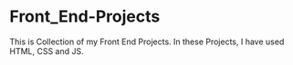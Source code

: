 # Front_End-Projects
This is Collection of my Front End Projects. In these Projects, I have used HTML, CSS and JS.
